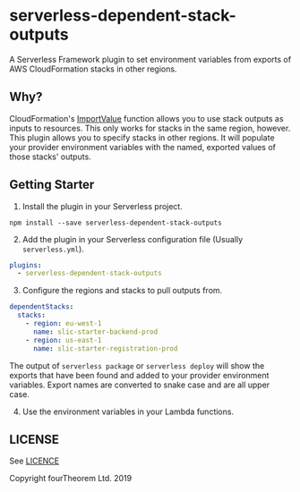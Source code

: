 # serverless-dependent-stack-outputs

A Serverless Framework plugin to set environment variables from exports of AWS CloudFormation stacks in other regions.

## Why?

CloudFormation's [ImportValue](https://docs.aws.amazon.com/AWSCloudFormation/latest/UserGuide/intrinsic-function-reference-importvalue.html) function allows you to use stack outputs as inputs to resources. This only works for stacks in the same region, however. This plugin allows you to specify stacks in other regions. It will populate your provider environment variables with the named, exported values of those stacks' outputs.

## Getting Starter

1. Install the plugin in your Serverless project.

```
npm install --save serverless-dependent-stack-outputs
```

2. Add the plugin in your Serverless configuration file (Usually `serverless.yml`).

```yml
plugins:
  - serverless-dependent-stack-outputs
```

3. Configure the regions and stacks to pull outputs from.

```yml
dependentStacks:
  stacks:
    - region: eu-west-1
      name: slic-starter-backend-prod
    - region: us-east-1
      name: slic-starter-registration-prod
```

The output of `serverless package` or `serverless deploy` will show the exports that have been found and added to your provider environment variables. Export names are converted to snake case and are all upper case.

4. Use the environment variables in your Lambda functions.

## LICENSE

See [LICENCE](LICENCE)

Copyright fourTheorem Ltd. 2019
